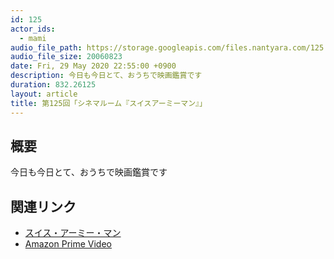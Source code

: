 ```yaml
---
id: 125
actor_ids:
  - mami
audio_file_path: https://storage.googleapis.com/files.nantyara.com/125.mp3
audio_file_size: 20060823
date: Fri, 29 May 2020 22:55:00 +0900
description: 今日も今日とて、おうちで映画鑑賞です
duration: 832.26125
layout: article
title: 第125回「シネマルーム『スイスアーミーマン』」
---
```

## 概要

今日も今日とて、おうちで映画鑑賞です

## 関連リンク

* [スイス・アーミー・マン](http://sam-movie.jp/)
* [Amazon Prime Video](https://www.amazon.co.jp/dp/B079VR4PGB)
